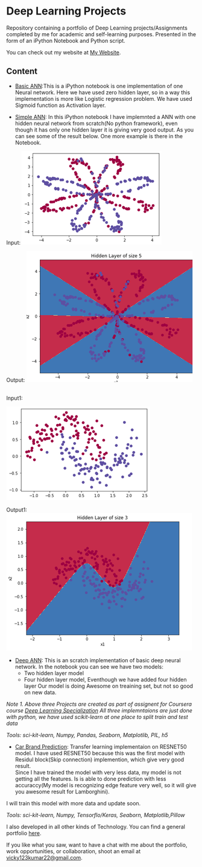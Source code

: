 # Deep Learning Projects

Repository containing a portfolio of Deep Learning projects/Assignments completed by me for academic and self-learning purposes. Presented in the form of an iPython Notebook and Python script.

You can check out my website at [My Website](https://portfoliovsevicky.herokuapp.com/).

## Content

* [Basic ANN](https://github.com/donrockvic/DeepLearning_projects/blob/master/ANN_simple/ZeroHiddenLayer.ipynb):This is a iPython notebook is one implementation of one Neural network. Here we have used zero hidden layer, so in a way this implementation is more like Logistic regression problem. We have used Sigmoid function as Activation layer.  


* [Simple ANN](https://github.com/donrockvic/DeepLearning_projects/blob/master/ANN_simple/OneHiddenLayerANN.ipynb): In this iPython notebook I have implemnted a ANN with one hidden neural network from scratch(No python framework), even though it has only one hidden layer it is giving very good output. As you can see some of the result below. One more example is there in the Notebook.

Input:
![Input Image](https://github.com/donrockvic/DeepLearning_projects/blob/master/ANN_simple/input1.png "INPUT1")

Output:
![Output Image](https://github.com/donrockvic/DeepLearning_projects/blob/master/ANN_simple/output12.png "OUTPUT1")

<br>
Input1:

![Input Image](https://github.com/donrockvic/DeepLearning_projects/blob/master/ANN_simple/input2.png "INPUT2")

Output1:
![Output Image](https://github.com/donrockvic/DeepLearning_projects/blob/master/ANN_simple/output2.png "OUTPUT2")


* [Deep ANN](https://github.com/donrockvic/DeepLearning_projects/blob/master/ANN_Deep/Complex_NN.ipynb): This is an scratch implementation of basic deep neural network. In the notebook you can see we have two models:
	* Two hidden layer model
	* Four hidden layer model,
Eventhough we have added four hidden layer Our model is doing Awesome on treaining set, but not so good on new data.



*Note*
*1. Above three Projects are created as part of assignent for Coursera course [Deep Learning Specialization](https://www.coursera.org/specializations/deep-learning#courses)*
*All three implemntaions are just done with python, we have used scikit-learn at one place to split train and test data*

*Tools: sci-kit-learn, Numpy, Pandas, Seaborn, Matplotlib, PIL, h5*


* [Car Brand Prediction](https://github.com/donrockvic/DeepLearning_projects/blob/master/Deep-Learning-Car-Brand/Transfer_Learning_Resnet_50.ipynb): Transfer learning implementaion on RESNET50 model. I have used RESNET50 because this was the first model with Residul block(Skip connection) implemention, which give very good result. <br>
Since I have trained the model with very less data, my model is not getting all the features. Is is able to done prediction with less accuraccy(My model is recognizing edge feature very well, so it will give you awesome result for Lamborghini).

I will train this model with more data and update soon.


*Tools: sci-kit-learn, Numpy, Tensorflo/Keras, Seaborn, Matplotlib,Pillow*





I also developed in all other kinds of Technology. You can find a general portfolio [here](https://github.com/donrockvic/General-development).

If you like what you saw, want to have a chat with me about the portfolio, work opportunities, or collaboration, shoot an email at [vicky123kumar22@gmail.com](mailto:vicky123kumar22@gmail.com).
